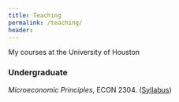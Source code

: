 ```yaml
---
title: Teaching
permalink: /teaching/
header:
---
```


My courses at the University of Houston

### Undergraduate

*Microeconomic Principles*, ECON 2304. ([Syllabus](files/ECON2304_Summer2021_Syllabus.pdf))

